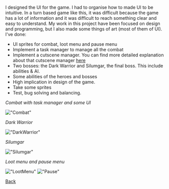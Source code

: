 I designed the UI for the game. I had to organise how to made UI to be intuitive. In a turn based game like this, it was difficult because the game has a lot of information and it was difficult to reach something clear and easy to understand.
My work in this project have been focused on design and programming, but I also made some things of art (most of them of UI). I've done:

* UI sprites for combat, loot menu and pause menu
* Implement a task manager to manage all the combat
* Implement a cutscene manager. You can find more detailed explanation about that cutscene manager [here](https://acaree.github.io/Cutscene-manager/)
* Two bosses: the Dark Warrior and Silumgar, the final boss. This include abilities & AI.
* Some abilities of the heroes and bosses
* High implication in design of the game.
* Take some sprites
* Test, bug solving and balancing.



_Combat with task manager and some UI_


!["Combat"](images/combat2.gif)


_Dark Warrior_


!["DarkWarrior"](images/dark_warrior.gif)



_Silumgar_


!["Silumgar"](images/lich.gif)



_Loot menu and pause menu_


!["LootMenu"](images/loot_menu.gif)
!["Pause"](images/pause.png)



[Back](https://wilhelman.github.io/DD-Wrath-of-Silumgar/)
